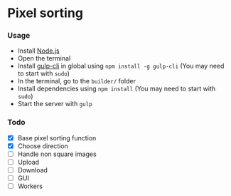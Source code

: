 # Pixel sorting

### Usage

- Install [Node.js](https://nodejs.org/en/)
- Open the terminal
- Install [gulp-cli](https://www.npmjs.com/package/gulp-cli) in global using `npm install -g gulp-cli` (You may need to start with `sudo`)
- In the terminal, go to the `builder/` folder
- Install dependencies using `npm install` (You may need to start with `sudo`)
- Start the server with `gulp`

### Todo

- [x] Base pixel sorting function
- [x] Choose direction
- [ ] Handle non square images
- [ ] Upload
- [ ] Download
- [ ] GUI
- [ ] Workers
